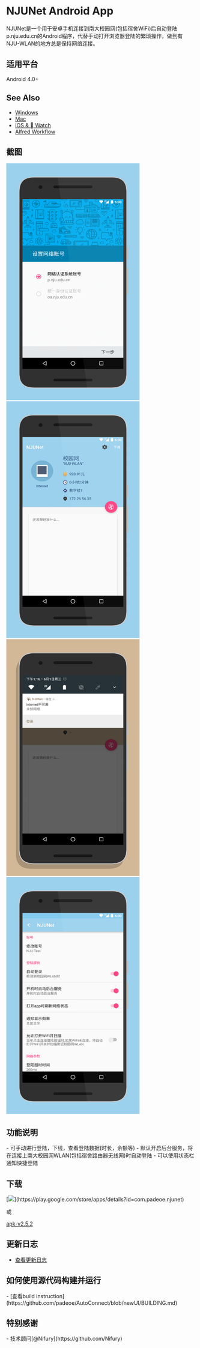 NJUNet Android App
======================

NJUNet是一个用于安卓手机连接到南大校园网(包括宿舍WiFi)后自动登陆p.nju.edu.cn的Android程序，代替手动打开浏览器登陆的繁琐操作，做到有NJU-WLAN的地方总是保持网络连接。

<h2>适用平台</h2>
Android 4.0+

## See Also

+ [Windows](https://github.com/miaoxw/Auto-p.nju)
+ [Mac](https://github.com/Cee/PNJU-TodayWidget)
+ [iOS &  Watch](https://github.com/Cee/PNJU-Watch)
+ [Alfred Workflow](https://github.com/Cee/PNJU-Workflow)

<h2>截图</h2>
<img src="screenshot1.png" width="355" height="631">
<img src="screenshot2.png" width="355" height="631">

<img src="screenshot3.png" width="355" height="631">
<img src="screenshot4.png" width="355" height="631">

<h2>功能说明</h2>
- 可手动进行登陆，下线，查看登陆数据(时长，余额等)
- 默认开启后台服务，将在连接上南大校园网WLAN(包括宿舍路由器无线网)时自动登陆
- 可以使用状态栏通知快捷登陆

<h2>下载</h2>
[<img src="http://developer.android.com/images/brand/en_generic_rgb_wo_60.png">](https://play.google.com/store/apps/details?id=com.padeoe.njunet)

或

[apk-v2.5.2](https://raw.githubusercontent.com/padeoe/AutoConnect/newUI/app/app-release.apk)

<h2>更新日志</h2>

- [查看更新日志](https://github.com/padeoe/AutoConnect/blob/newUI/UPDATE.md)

<h2>如何使用源代码构建并运行</h2>
- [查看build instruction](https://github.com/padeoe/AutoConnect/blob/newUI/BUILDING.md)

<h2>特别感谢</h2>
- 技术顾问[@Nifury](https://github.com/Nifury)